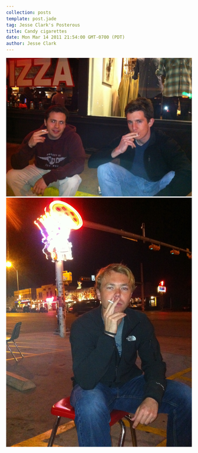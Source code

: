 ```yaml
---
collection: posts
template: post.jade
tag: Jesse Clark's Posterous
title: Candy cigarettes
date: Mon Mar 14 2011 21:54:00 GMT-0700 (PDT)
author: Jesse Clark
---
```

<img src='/posterous-import/2011/03/23009363-p60.jpg'>

<img src='/posterous-import/2011/03/23009364-p62.jpg'>
